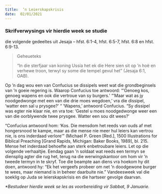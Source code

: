 ```yaml
---
title:  ’n Leierskapskrisis
date:  02/01/2021
---
```


### Skrifverwysings vir hierdie week se studie
die volgende gedeeltes uit Jesaja – hfst. 6:1-4, hfst. 6:5-7, hfst. 6:8 en hfst. 6:9-13.

> <p>Geheueteks</p>
> “In die sterfjaar van koning Ussía het ek die Here sien sit op ’n hoë en verhewe troon, terwyl sy some die tempel gevul het” (Jesaja 6:1, OAB).

Op ’n dag wou een van Confucius se dissipels weet wat die grondbeginsels van ’n goeie regering is. Waarop Confucius toe antwoord: “‘Genoeg kos, genoeg wapens en ook die vertroue van sy burgers.’ “‘Maar wat as jy noodgedwonge met een van die drie moes wegdoen,’ vra die dissipel, ‘watter een sal u prysgee?’ “ ‘Wapens,’ antwoord Confucius. “Sy dissipel was egter nie klaar nie, en vra toe: ‘Gestel u moes noodgedwonge weer een van die oorblywende twee prysgee. Watter een sou dit wees?’

“Confucius antwoord hom: ‘Kos. Die mensdom het reeds van ouds af met hongersnood te kampe, maar as die mense nie meer hul leiers kan vertrou nie, is ons inderdaad verlore’” (Michael P. Green [Red.], 1500 Illustrations for Biblical Preaching [Grand Rapids, Michigan: Baker Books, 1989], bl. 215. Mense het inderdaad behoefte aan sterk enbetroubare leiers. Let op die volgende verhaaltjie. Eendag gaan ’n soldaat wat reeds een termyn se diensplig agter die rug het, terug na die werwingskantoor om hom vir ’n tweede termyn in te skryf. Toe die beampte aan diens vra hoekom hy dit doen, antwoord hy: “Ek het vergeefs probeer om net ’n doodgewone burger te wees, maar niemand is in beheer daarbuite nie.” Vandeesweek val die soeklig op Juda se leierskapskrisis en die hartseer gevolge daarvan.

_*Bestudeer hierdie week se les as voorbereiding vir Sabbat, 9 Januarie._